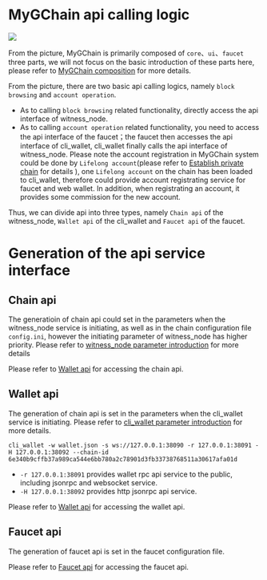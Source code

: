 # MyGChain api calling logic
![](../../core.png)

From the picture, MyGChain is primarily composed of `core`、`ui`、`faucet` three parts, we will not focus on the basic introduction of these parts here, please refer to [MyGChain composition](../../introduction.md) for more details.

From the picture, there are two basic api calling logics, namely `block browsing` and `account operation`.

- As to calling `block browsing` related functionality, directly access the api interface of witness_node.
- As to calling `account operation` related functionality, you need to access the api interface of the faucet；the faucet then accesses the api interface of cli_wallet, cli_wallet finally calls the api interface of witness_node. Please note the account registration in MyGChain system could be done by `Lifelong account`(please refer to [Establish private chain](../private-chain.md) for details ), one `Lifelong account` on the chain has been loaded to cli_wallet, therefore could provide account registrating service for faucet and web wallet. In addition, when registrating an account, it provides some commission for the new account.


Thus, we can divide api into three types, namely `Chain api` of the witness_node, `Wallet api` of the cli_wallet and `Faucet api` of the faucet.

# Generation of the api service interface

## Chain api
The generatioin of chain api could  set in the parameters when the witness_node service is initiating, as well as in the chain configuration file `config.ini`, however the initiating parameter of witness_node has higher priority. Please refer to [witness_node parameter introduction](../cmd/witness_node.md) for more details

Please refer to [Wallet api](../api/witness_node.md) for accessing the chain api.

## Wallet api
The generation of chain api is set in the parameters when the cli_wallet service is initiating. Please refer to [cli_wallet parameter introduction](../cmd/cli_wallet.md) for more details.

```
cli_wallet -w wallet.json -s ws://127.0.0.1:38090 -r 127.0.0.1:38091 -H 127.0.0.1:38092 --chain-id 6e340b9cffb37a989ca544e6bb780a2c78901d3fb33738768511a30617afa01d
```

* `-r 127.0.0.1:38091` provides wallet rpc api service to the public, including jsonrpc and websocket service.
* `-H 127.0.0.1:38092` provides http jsonrpc api service.

Please refer to [Wallet api](../api/cli_wallet.md) for accessing the wallet api.

## Faucet api
The generation of faucet api is set in the faucet configuration file.

Please refer to [Faucet api](../api/faucet.md) for accessing the faucet api.
